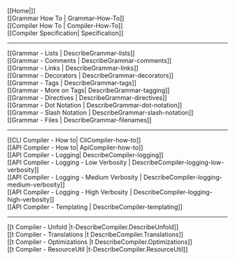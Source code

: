 [[Home|]]  
[[Grammar How To | Grammar-How-To]]  
[[Compiler How To | Compiler-How-To]]  
[[Compiler Specification| Specification]]
***
[[Grammar - Lists | DescribeGrammar-lists]]  
[[Grammar - Comments | DescribeGrammar-comments]]  
[[Grammar - Links | DescribeGrammar-links]]  
[[Grammar - Decorators | DescribeGrammar-decorators]]  
[[Grammar - Tags | DescribeGrammar-tags]]  
[[Grammar - More on Tags| DescribeGrammar-tagging]]  
[[Grammar - Directives | DescribeGrammar-directives]]  
[[Grammar - Dot Notation | DescribeGrammar-dot-notation]]  
[[Grammar - Slash Notation | DescribeGrammar-slash-notation]]  
[[Grammar - Files | DescribeGrammar-filenames]]  
***   
[[CLI Compiler - How to| CliCompiler-how-to]]  
[[API Compiler - How to| ApiCompiler-how-to]]  
[[API Compiler - Logging| DescribeCompiler-logging]]  
[[API Compiler - Logging - Low Verbosity | DescribeCompiler-logging-low-verbosity]]  
[[API Compiler - Logging - Medium Verbosity | DescribeCompiler-logging-medium-verbosity]]  
[[API Compiler - Logging - High Verbosity | DescribeCompiler-logging-high-verbosity]]  
[[API Compiler - Templating | DescribeCompiler-templating]]  
***
[[t Compiler - Unfold |t-DescribeCompiler.DescribeUnfold]]  
[[t Compiler - Translations |t DescribeCompiler.Translations]]  
[[t Compiler - Optimizations |t DescribeCompiler.Optimizations]]  
[[t Compiler - ResourceUtil |t-DescribeCompiler.ResourceUtil]]